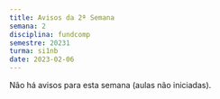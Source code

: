 ```yaml
---
title: Avisos da 2ª Semana
semana: 2
disciplina: fundcomp
semestre: 20231
turma: si1nb
date: 2023-02-06
---
```


Não há avisos para esta semana (aulas não iniciadas).
